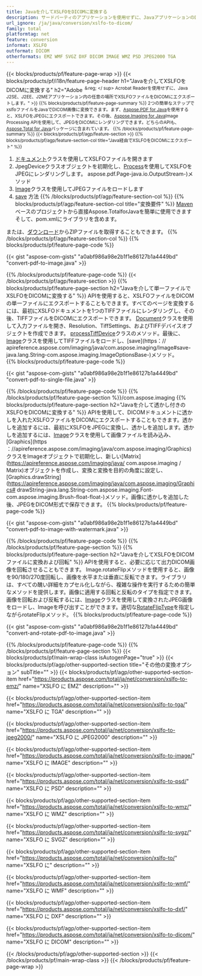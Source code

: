 ```yaml
---
title: Javaを介してXSLFOをDICOMに変換する
description: サードパーティのアプリケーションを使用せずに、JavaアプリケーションのDICOMにXSLFOファイルをエクスポートします
url_ignore: /ja/java/conversion/xslfo-to-dicom/
family: total
platformtag: net
feature: conversion
informat: XSLFO
outformat: DICOM
otherformats: EMZ WMF SVGZ DXF DICOM IMAGE WMZ PSD JPEG2000 TGA
---
```

{{< blocks/products/pf/feature-page-wrap >}}
{{< blocks/products/pf/i18n/feature-page-header h1="Javaを介してXSLFOをDICOMに変換する" h2="Adobe <sup>＆reg; </ sup> Acrobat Readerを使用せずに、Java J2SE、J2EE、J2MEアプリケーション内の任意の場所でXSLFOファイルをDICOMにエクスポートします。" >}}
{{% blocks/products/pf/feature-page-summary %}}
2つの簡単なステップでxslfoファイルをJavaでDICOM画像に変換できます。まず、[Aspose.PDF for Java](https://products.aspose.com/pdf/java/)を使用すると、XSLFOをJPEGにエクスポートできます。その後、[Aspose.Imaging for Java](https://products.aspose.com/imaging/java/)Image Processing APIを使用して、JPEGをDICOMにレンダリングできます。どちらのAPIも、[Aspose.Total for Java](https://products.aspose.com/total/java/)パッケージに含まれています。
{{% /blocks/products/pf/feature-page-summary  %}}
{{< blocks/products/pf/agp/feature-section >}}
{{% blocks/products/pf/agp/feature-section-col title="Java経由でXSLFOをDICOMにエクスポート" %}}
1. [ドキュメント](https://apireference.aspose.com/pdf/java/com.aspose.pdf/Document)クラスを使用してXSLFOファイルを開きます
2. JpegDeviceクラスオブジェクトを初期化し、[Process](https://apireference.aspose.com/pdf/java/com.aspose.pdf.devices/JpegDevice#process-com)を使用してXSLFOをJPEGにレンダリングします。 aspose.pdf.Page-java.io.OutputStream-)メソッド
3. [Image](https://apireference.aspose.com/imaging/java/com.aspose.imaging/Image)クラスを使用してJPEGファイルをロードします
4. [save](https://apireference.aspose.com/imaging/java/com.aspose.imaging/Image#save-java.lang.String-com.aspose.imaging.ImageOptionsBaseを使用してドキュメントをDICOM形式で保存します-) 方法
{{% /blocks/products/pf/agp/feature-section-col %}}
{{% blocks/products/pf/agp/feature-section-col title="変換要件" %}}
[Maven](https://repository.aspose.com/webapp/#/artifacts/browse/tree/General/repo/com/aspose/aspose-total)ベースのプロジェクトから直接Aspose.TotalforJavaを簡単に使用できますそして、pom.xmlにライブラリを含めます。

または、[ダウンロード](https://downloads.aspose.com/total/java)からZIPファイルを取得することもできます。
{{% /blocks/products/pf/agp/feature-section-col %}}
{{% blocks/products/pf/feature-page-code %}}

{{< gist "aspose-com-gists" "a0abf986a98e2b1f1e86127b1a4449bd" "convert-pdf-to-image.java" >}}


{{% /blocks/products/pf/feature-page-code %}}
{{< /blocks/products/pf/agp/feature-section >}}
{{% blocks/products/pf/feature-page-section  h2="Javaを介して単一ファイルでXSLFOをDICOMに変換する" %}}
APIを使用すると、XSLFOファイルをDICOMの単一ファイルにエクスポートすることもできます。すべてのページを変換するには、最初にXSLFOドキュメントを1つのTIFFファイルにレンダリングし、その後、TIFFファイルをDICOMにエクスポートできます。 [Document](https://apireference.aspose.com/pdf/java/com.aspose.pdf/Document)クラスを使用して入力ファイルを開き、Resolution、TiffSettings、およびTIFFデバイスオブジェクトを作成できます。 [process](https://apireference.aspose.com/pdf/java/com.aspose.pdf.devices/TiffDevice#process-com.aspose.pdf.IDocument-int-int-を使用して単一のTIFF画像を取得できますjava.io.OutputStream-)[TiffDevice](https://apireference.aspose.com/pdf/java/com.aspose.pdf.devices/TiffDevice)クラスのメソッド。最後に、[Image](https://apireference.aspose.com/imaging/java/com.aspose.imaging/Image)クラスを使用してTIFFファイルをロードし、[save](https：// apireference.aspose.com/imaging/java/com.aspose.imaging/Image#save-java.lang.String-com.aspose.imaging.ImageOptionsBase-)メソッド。  
{{% blocks/products/pf/feature-page-code %}}

{{< gist "aspose-com-gists" "a0abf986a98e2b1f1e86127b1a4449bd" "convert-pdf-to-single-file.java" >}}

{{% /blocks/products/pf/feature-page-code  %}}
{{% /blocks/products/pf/feature-page-section %}}/com.aspose.imaging
{{% blocks/products/pf/feature-page-section  h2="Javaを介して透かし付きのXSLFOをDICOMに変換する" %}}
APIを使用して、DICOMドキュメントに透かしを入れたXSLFOファイルをDICOMにエクスポートすることもできます。透かしを追加するには、最初にXSLFOをJPEGに変換し、透かしを追加します。透かしを追加するには、[Image](https://apireference.aspose.com/imaging/java/com.aspose.imaging/Image)クラスを使用して画像ファイルを読み込み、[Graphics](https ：//apireference.aspose.com/imaging/java/com.aspose.imaging/Graphics)クラスをImageオブジェクトで初期化し、新しい[Matrix](https://apireference.aspose.com/imaging/java/ com.aspose.imaging / Matrix)オブジェクトを作成し、変換と変換を目的の角度に設定し、[Graphics.drawString](https://apireference.aspose.com/imaging/java/com.aspose.imaging/Graphics# drawString-java.lang.String-com.aspose.imaging.Font-com.aspose.imaging.Brush-float-float-)メソッド。画像に透かしを追加した後、JPEGをDICOM形式で保存できます。 
{{% blocks/products/pf/feature-page-code %}}

{{< gist "aspose-com-gists" "a0abf986a98e2b1f1e86127b1a4449bd" "convert-pdf-to-image-with-watermark.java" >}}

{{% /blocks/products/pf/feature-page-code  %}}
{{% /blocks/products/pf/feature-page-section %}}
{{% blocks/products/pf/feature-page-section  h2="Javaを介してXSLFOをDICOMファイルに変換および回転" %}}
APIを使用すると、必要に応じて出力DICOM画像を回転させることもできます。 Image.rotateFlipメソッドを使用すると、画像を90/180/270度回転し、画像を水平または垂直に反転できます。ライブラリは、すべての醜い詳細をカプセル化しながら、複雑な操作を実行するための簡単なメソッドを提供します。画像に適用する回転と反転のタイプを指定できます。画像を回転および反転するには、[Image](https://apireference.aspose.com/imaging/java/com.aspose.imaging/Image)クラスを使用して変換されたJPEG画像をロードし、Imageを呼び出すことができます。適切な[RotateFlipType](https://apireference.aspose.com/imaging/java/com.aspose.imaging/RotateFlipType)を指定しながらrotateFlipメソッド。 
{{% blocks/products/pf/feature-page-code %}}

{{< gist "aspose-com-gists" "a0abf986a98e2b1f1e86127b1a4449bd" "convert-and-rotate-pdf-to-image.java" >}}

{{% /blocks/products/pf/feature-page-code  %}}
{{% /blocks/products/pf/feature-page-section %}}
{{< blocks/products/pf/main-wrap-class isAutogenPage="true" >}}
{{< blocks/products/pf/agp/other-supported-section title="その他の変換オプション" subTitle="" >}}
{{< blocks/products/pf/agp/other-supported-section-item href="https://products.aspose.com/total/ja/net/conversion/xslfo-to-emz/" name="XSLFO に EMZ" description="" >}}

{{< blocks/products/pf/agp/other-supported-section-item href="https://products.aspose.com/total/ja/net/conversion/xslfo-to-tga/" name="XSLFO に TGA" description="" >}}

{{< blocks/products/pf/agp/other-supported-section-item href="https://products.aspose.com/total/ja/net/conversion/xslfo-to-jpeg2000/" name="XSLFO に JPEG2000" description="" >}}

{{< blocks/products/pf/agp/other-supported-section-item href="https://products.aspose.com/total/ja/net/conversion/xslfo-to-image/" name="XSLFO に IMAGE" description="" >}}

{{< blocks/products/pf/agp/other-supported-section-item href="https://products.aspose.com/total/ja/net/conversion/xslfo-to-psd/" name="XSLFO に PSD" description="" >}}

{{< blocks/products/pf/agp/other-supported-section-item href="https://products.aspose.com/total/ja/net/conversion/xslfo-to-wmz/" name="XSLFO に WMZ" description="" >}}

{{< blocks/products/pf/agp/other-supported-section-item href="https://products.aspose.com/total/ja/net/conversion/xslfo-to-svgz/" name="XSLFO に SVGZ" description="" >}}

{{< blocks/products/pf/agp/other-supported-section-item href="https://products.aspose.com/total/ja/net/conversion/xslfo-to/" name="XSLFO に" description="" >}}

{{< blocks/products/pf/agp/other-supported-section-item href="https://products.aspose.com/total/ja/net/conversion/xslfo-to-wmf/" name="XSLFO に WMF" description="" >}}

{{< blocks/products/pf/agp/other-supported-section-item href="https://products.aspose.com/total/ja/net/conversion/xslfo-to-dxf/" name="XSLFO に DXF" description="" >}}

{{< blocks/products/pf/agp/other-supported-section-item href="https://products.aspose.com/total/ja/net/conversion/xslfo-to-dicom/" name="XSLFO に DICOM" description="" >}}


{{< /blocks/products/pf/agp/other-supported-section >}}
{{< /blocks/products/pf/main-wrap-class >}}
{{< /blocks/products/pf/feature-page-wrap >}}